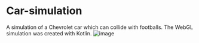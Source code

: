 # Car-simulation
A simulation of a Chevrolet car which can collide with footballs. The WebGL simulation was created with Kotlin.
![image](https://github.com/DemeterAbelBence/Car-simulation/assets/124840546/a59fc030-8aff-4564-9316-52951409e78f)
